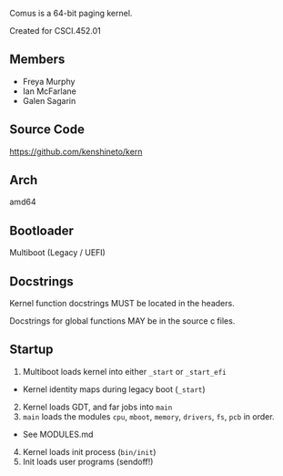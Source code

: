 Comus is a 64-bit paging kernel.

Created for CSCI.452.01

## Members

- Freya Murphy
- Ian McFarlane
- Galen Sagarin

## Source Code

https://github.com/kenshineto/kern

## Arch

amd64

## Bootloader

Multiboot (Legacy / UEFI)

## Docstrings

Kernel function docstrings MUST be located in the headers.

Docstrings for global functions MAY be in the source c files.

## Startup

1. Multiboot loads kernel into either `_start` or `_start_efi`
  -  Kernel identity maps during legacy boot (`_start`)
2. Kernel loads GDT, and far jobs into `main`
3. `main` loads the modules `cpu`, `mboot`, `memory`, `drivers`, `fs`, `pcb` in order.
  - See MODULES.md
4. Kernel loads init process (`bin/init`)
5. Init loads user programs (sendoff!)
